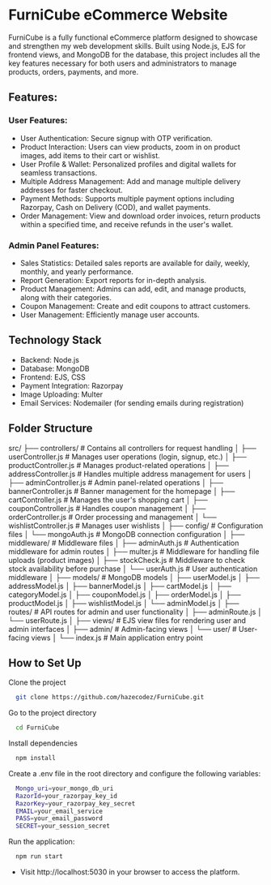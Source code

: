 # FurniCube eCommerce Website

FurniCube is a fully functional eCommerce platform designed to showcase and strengthen my web development skills. Built using Node.js, EJS for frontend views, and MongoDB for the database, this project includes all the key features necessary for both users and administrators to manage products, orders, payments, and more.

## Features:

### User Features:

- User Authentication: Secure signup with OTP verification.
- Product Interaction: Users can view products, zoom in on product images, add items to their cart or wishlist.
- User Profile & Wallet: Personalized profiles and digital wallets for seamless transactions.
- Multiple Address Management: Add and manage multiple delivery addresses for faster checkout.
- Payment Methods: Supports multiple payment options including Razorpay, Cash on Delivery (COD), and wallet payments.
- Order Management: View and download order invoices, return products within a specified time, and receive refunds in the user's wallet.

### Admin Panel Features:

- Sales Statistics: Detailed sales reports are available for daily, weekly, monthly, and yearly performance.
- Report Generation: Export reports for in-depth analysis.
- Product Management: Admins can add, edit, and manage products, along with their categories.
- Coupon Management: Create and edit coupons to attract customers.
- User Management: Efficiently manage user accounts.

## Technology Stack

- Backend: Node.js
- Database: MongoDB
- Frontend: EJS, CSS
- Payment Integration: Razorpay
- Image Uploading: Multer
- Email Services: Nodemailer (for sending emails during registration)

## Folder Structure

src/
├── controllers/               # Contains all controllers for request handling
│   ├── userController.js      # Manages user operations (login, signup, etc.)
│   ├── productController.js   # Manages product-related operations
│   ├── addressController.js   # Handles multiple address management for users
│   ├── adminController.js     # Admin panel-related operations
│   ├── bannerController.js    # Banner management for the homepage
│   ├── cartController.js      # Manages the user's shopping cart
│   ├── couponController.js    # Handles coupon management
│   ├── orderController.js     # Order processing and management
│   └── wishlistController.js  # Manages user wishlists
│
├── config/                    # Configuration files
│   └── mongoAuth.js           # MongoDB connection configuration
│
├── middleware/                # Middleware files
│   ├── adminAuth.js           # Authentication middleware for admin routes
│   ├── multer.js              # Middleware for handling file uploads (product images)
│   ├── stockCheck.js          # Middleware to check stock availability before purchase
│   └── userAuth.js            # User authentication middleware
│
├── models/                    # MongoDB models
│   ├── userModel.js
│   ├── addressModel.js
│   ├── bannerModel.js
│   ├── cartModel.js
│   ├── categoryModel.js
│   ├── couponModel.js
│   ├── orderModel.js
│   ├── productModel.js
│   ├── wishlistModel.js
│   └── adminModel.js
│
├── routes/                 # API routes for admin and user functionality
│   ├── adminRoute.js
│   └── userRoute.js
│
├── views/                  # EJS view files for rendering user and admin interfaces
│   ├── admin/              # Admin-facing views
│   └── user/               # User-facing views
│
└── index.js                # Main application entry point


## How to Set Up

Clone the project

```bash
  git clone https://github.com/hazecodez/FurniCube.git
```

Go to the project directory

```bash
  cd FurniCube
```

Install dependencies

```bash
  npm install
```

Create a .env file in the root directory and configure the following variables:

```bash
  Mongo_uri=your_mongo_db_uri
  RazorId=your_razorpay_key_id
  RazorKey=your_razorpay_key_secret
  EMAIL=your_email_service
  PASS=your_email_password
  SECRET=your_session_secret

```

Run the application:

```bash
  npm run start
```

- Visit http://localhost:5030 in your browser to access the platform.